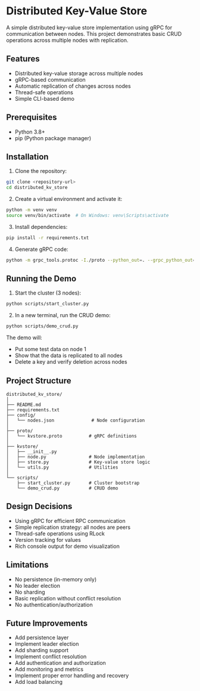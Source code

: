 # Distributed Key-Value Store

A simple distributed key-value store implementation using gRPC for communication between nodes. This project demonstrates basic CRUD operations across multiple nodes with replication.

## Features

- Distributed key-value storage across multiple nodes
- gRPC-based communication
- Automatic replication of changes across nodes
- Thread-safe operations
- Simple CLI-based demo

## Prerequisites

- Python 3.8+
- pip (Python package manager)

## Installation

1. Clone the repository:
```bash
git clone <repository-url>
cd distributed_kv_store
```

2. Create a virtual environment and activate it:
```bash
python -m venv venv
source venv/bin/activate  # On Windows: venv\Scripts\activate
```

3. Install dependencies:
```bash
pip install -r requirements.txt
```

4. Generate gRPC code:
```bash
python -m grpc_tools.protoc -I./proto --python_out=. --grpc_python_out=. ./proto/kvstore.proto
```

## Running the Demo

1. Start the cluster (3 nodes):
```bash
python scripts/start_cluster.py
```

2. In a new terminal, run the CRUD demo:
```bash
python scripts/demo_crud.py
```

The demo will:
- Put some test data on node 1
- Show that the data is replicated to all nodes
- Delete a key and verify deletion across nodes

## Project Structure

```
distributed_kv_store/
│
├── README.md
├── requirements.txt
├── config/
│   └── nodes.json              # Node configuration
│
├── proto/
│   └── kvstore.proto          # gRPC definitions
│
├── kvstore/
│   ├── __init__.py
│   ├── node.py                # Node implementation
│   ├── store.py               # Key-value store logic
│   └── utils.py               # Utilities
│
└── scripts/
    ├── start_cluster.py       # Cluster bootstrap
    └── demo_crud.py           # CRUD demo
```

## Design Decisions

- Using gRPC for efficient RPC communication
- Simple replication strategy: all nodes are peers
- Thread-safe operations using RLock
- Version tracking for values
- Rich console output for demo visualization

## Limitations

- No persistence (in-memory only)
- No leader election
- No sharding
- Basic replication without conflict resolution
- No authentication/authorization

## Future Improvements

- Add persistence layer
- Implement leader election
- Add sharding support
- Implement conflict resolution
- Add authentication and authorization
- Add monitoring and metrics
- Implement proper error handling and recovery
- Add load balancing 